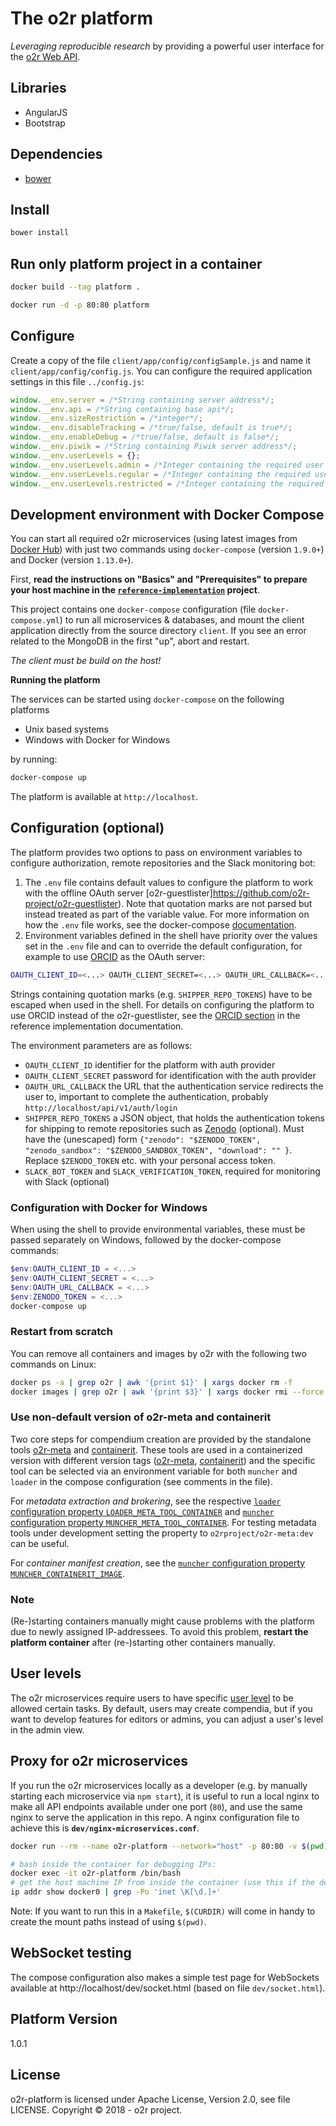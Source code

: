 # The o2r platform

_Leveraging reproducible research_ by providing a powerful user interface for the [o2r Web API](http://o2r.info/o2r-web-api/).

## Libraries

- AngularJS
- Bootstrap

## Dependencies

- [bower](https://bower.io/)

## Install

```bash
bower install
```

## Run only platform project in a container

```bash
docker build --tag platform .

docker run -d -p 80:80 platform
```

## Configure

Create a copy of the file `client/app/config/configSample.js` and name it `client/app/config/config.js`.
You can configure the required application settings in this file `../config.js`:

```JavaScript
window.__env.server = /*String containing server address*/;
window.__env.api = /*String containing base api*/;
window.__env.sizeRestriction = /*integer*/;
window.__env.disableTracking = /*true/false, default is true*/;
window.__env.enableDebug = /*true/false, default is false*/;
window.__env.piwik = /*String containing Piwik server address*/;
window.__env.userLevels = {};
window.__env.userLevels.admin = /*Integer containing the required user level for admin status*/;
window.__env.userLevels.regular = /*Integer containing the required user level for regular status*/;
window.__env.userLevels.restricted = /*Integer containing the required user level for restricted status*/;
```

## Development environment with Docker Compose

You can start all required o2r microservices (using latest images from [Docker Hub](https://hub.docker.com/r/o2rproject)) with just two commands using `docker-compose` (version `1.9.0+`) and Docker (version `1.13.0+`).

First, **read the instructions on "Basics" and "Prerequisites" to prepare your host machine in the [`reference-implementation`](https://github.com/o2r-project/reference-implementation) project**.

This project contains one `docker-compose` configuration (file `docker-compose.yml`) to run all microservices & databases, and mount the client application directly from the source directory `client`.
If you see an error related to the MongoDB in the first "up", abort and restart.

_The client must be build on the host!_

**Running the platform**

The services can be started using `docker-compose` on the following platforms

* Unix based systems
* Windows with Docker for Windows

 by running:

```bash
docker-compose up
```

The platform is available at `http://localhost`.

## Configuration (optional)

The platform provides two options to pass on environment variables to configure authorization, remote repositories and the Slack monitoring bot:

1. The `.env` file contains default values to configure the platform to work with the offline OAuth server [o2r-guestlister]https://github.com/o2r-project/o2r-guestlister). Note that quotation marks are not parsed but instead treated as part of the variable value. For more information on how the `.env` file works, see the docker-compose [documentation](https://docs.docker.com/compose/env-file/).
2. Environment variables defined in the shell have priority over the values set in the `.env` file and can to override the default configuration, for example to use [ORCID](https://members.orcid.org/api/oauth2) as the OAuth server:

```bash
OAUTH_CLIENT_ID=<...> OAUTH_CLIENT_SECRET=<...> OAUTH_URL_CALLBACK=<...> SHIPPER_REPO_TOKENS=<...> docker-compose up
```

Strings containing quotation marks (e.g. `SHIPPER_REPO_TOKENS`) have to be escaped when used in the shell.
For details on configuring the platform to use ORCID instead of the o2r-guestlister, see the [ORCID section](https://github.com/o2r-project/reference-implementation#orcid-optional) in the reference implementation documentation.

The environment parameters are as follows:

- `OAUTH_CLIENT_ID` identifier for the platform with auth provider
- `OAUTH_CLIENT_SECRET` password for identification with the auth provider
- `OAUTH_URL_CALLBACK` the URL that the authentication service redirects the user to, important to complete the authentication, probably `http://localhost/api/v1/auth/login`
- `SHIPPER_REPO_TOKENS` a JSON object, that holds the authentication tokens for shipping to remote repositories such as [Zenodo](https://zenodo.org/) (optional). Must have the (unescaped) form `{"zenodo": "$ZENODO_TOKEN", "zenodo_sandbox": "$ZENODO_SANDBOX_TOKEN", "download": "" }`. Replace `$ZENODO_TOKEN` etc. with your personal access token.
- `SLACK_BOT_TOKEN` and `SLACK_VERIFICATION_TOKEN`, required for monitoring with Slack (optional)

### Configuration with Docker for Windows

When using the shell to provide environmental variables, these must be passed separately on Windows, followed by the docker-compose commands:

```powershell
$env:OAUTH_CLIENT_ID = <...>
$env:OAUTH_CLIENT_SECRET = <...>
$env:OAUTH_URL_CALLBACK = <...>
$env:ZENODO_TOKEN = <...>
docker-compose up
```

### Restart from scratch

You can remove all containers and images by o2r with the following two commands on Linux:

```bash
docker ps -a | grep o2r | awk '{print $1}' | xargs docker rm -f
docker images | grep o2r | awk '{print $3}' | xargs docker rmi --force
```

### Use non-default version of o2r-meta and containerit

Two core steps for compendium creation are provided by the standalone tools [o2r-meta](https://github.com/o2r-project/o2r-meta) and [containerit](https://github.com/o2r-project/containerit/).
These tools are used in a containerized version with different version tags ([o2r-meta](https://hub.docker.com/r/o2rproject/o2r-meta/tags/), [containerit](https://hub.docker.com/r/o2rproject/containerit/tags/)) and the specific tool can be selected via an environment variable for both `muncher` and `loader` in the compose configuration (see comments in the file).

For _metadata extraction and brokering_, see the respective [`loader` configuration property `LOADER_META_TOOL_CONTAINER`](https://github.com/o2r-project/o2r-loader/#configuration) and [`muncher` configuration property `MUNCHER_META_TOOL_CONTAINER`](https://github.com/o2r-project/o2r-muncher/#configuration).
For testing metadata tools under development setting the property to `o2rproject/o2r-meta:dev` can be useful.

For _container manifest creation_, see the [`muncher` configuration property `MUNCHER_CONTAINERIT_IMAGE`](https://github.com/o2r-project/o2r-muncher/#configuration).

### Note

(Re-)starting containers manually might cause problems with the platform due to newly assigned IP-addressees.
To avoid this problem, __restart the platform container__ after (re-)starting other containers manually. 

## User levels

The o2r microservices require users to have specific [user level](http://o2r.info/o2r-web-api/user/#user-levels) to be allowed certain tasks.
By default, users may create compendia, but if you want to develop features for editors or admins, you can adjust a user's level in the admin view.

## Proxy for o2r microservices

If you run the o2r microservices locally as a developer (e.g. by manually starting each microservice via `npm start`), it is useful to run a local nginx to make all API endpoints available under one port (`80`), and use the same nginx to serve the application in this repo.
A nginx configuration file to achieve this is **`dev/nginx-microservices.conf`**.

```bash
docker run --rm --name o2r-platform --network="host" -p 80:80 -v $(pwd)/dev/nginx-microservices.conf:/etc/nginx/nginx.conf:ro -v $(pwd)/client:/usr/share/nginx/html:ro -v $(pwd)/dev:/etc/nginx/html/dev:ro nginx:stable-alpine

# bash inside the container for debugging IPs:
docker exec -it o2r-platform /bin/bash
# get the host machine IP from inside the container (use this if the default 172.17.0.1 does not work):
ip addr show docker0 | grep -Po 'inet \K[\d.]+'
```

Note: If you want to run this in a `Makefile`, `$(CURDIR)` will come in handy to create the mount paths instead of using `$(pwd)`.

## WebSocket testing

The compose configuration also makes a simple test page for WebSockets available at http://localhost/dev/socket.html (based on file `dev/socket.html`).

## Platform Version

1.0.1

## License

o2r-platform is licensed under Apache License, Version 2.0, see file LICENSE.
Copyright &copy; 2018 - o2r project.
